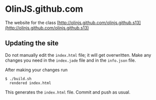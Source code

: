 # OlinJS.github.com

The website for the class [http://olinjs.github.com/olinjs.github.s13](http://olinjs.github.com/olinjs.github.s13)

## Updating the site

Do not manually edit the `index.html` file; it will get overwritten. Make any changes you need in the `index.jade` file and in the `info.json` file.

After making your changes run 

```
$ ./build.sh
  rendered index.html
```

This generates the `index.html` file. Commit and push as usual.
